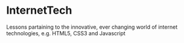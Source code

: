 # InternetTech
Lessons partaining to the innovative, ever changing world of internet technologies, e.g. HTML5, CSS3 and Javascript
